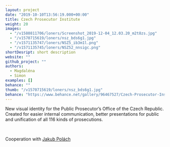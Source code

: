 ```yaml
---
layout: project
date: "2019-10-10T13:56:19.000+00:00"
title: Czech Prosecutor Institute
weight: 20
images:
  - "/v1580811706/loners/Screenshot_2019-12-04_12.03.20_m2t8zs.jpg"
  - "/v1570715619/loners/nsz_bds6g1.jpg"
  - "/v1571135747/loners/NSZ5_ib3m1l.png"
  - "/v1571135745/loners/NSZ52_nnsigc.png"
shortDesript: short description
website: ""
github_project: ""
authors:
  - Magdaléna
  - Simon
examples: []
behance: ""
thumb: "/v1570715619/loners/nsz_bds6g1.jpg"
behance: "https://www.behance.net/gallery/96467527/Czech-Prosecutor-Institute"
---
```


New visual identity for the Public Prosecutor’s Office of the Czech Republic. Created for easier internal communication, better presentations for public and unification of all 116 kinds of prosecutions.

<br>

Cooperation with [Jakub Polách](https://www.instagram.com/disscourse/)
